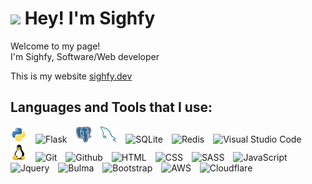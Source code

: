 <h1><img src="https://emojis.slackmojis.com/emojis/images/1531849430/4246/blob-sunglasses.gif?1531849430" width="30"/> Hey! I'm Sighfy</h1>

Welcome to my page!  
I'm Sighfy, Software/Web developer

This is my website [sighfy.dev][website]

## Languages and Tools that I use:

<p>
  <img  alt="Python" width="26px" src="https://raw.githubusercontent.com/devicons/devicon/master/icons/python/python-original.svg" style="padding-right:10px;" />
  <img  alt="Flask" width="26px" src="https://cdn.jsdelivr.net/gh/devicons/devicon@latest/icons/flask/flask-original-wordmark.svg" style="padding-right:10px;" />
  <img  alt="PostgreSQL" width="26px" src="https://github.com/devicons/devicon/blob/master/icons/postgresql/postgresql-original.svg" style="padding-right:10px;" />
  <img  alt="MySQL" width="26px" src="https://github.com/devicons/devicon/blob/master/icons/mysql/mysql-original.svg" style="padding-right:10px;" />
  <img  alt="SQLite" width="26px" src="https://cdn.jsdelivr.net/gh/devicons/devicon@latest/icons/sqlite/sqlite-original.svg" style="padding-right:10px;" />
  <img  alt="Redis" width="26px" src="https://cdn.jsdelivr.net/gh/devicons/devicon@latest/icons/redis/redis-original.svg" style="padding-right:10px;" />
  <img  alt="Visual Studio Code" width="26px" src="https://cdn.jsdelivr.net/gh/devicons/devicon/icons/vscode/vscode-original.svg" style="padding-right:10px;" />
  <img  alt="Linux" width="26px" src="https://github.com/devicons/devicon/blob/master/icons/linux/linux-original.svg" style="padding-right:10px;" />
  <img  alt="Git" width="26px" src="https://cdn.jsdelivr.net/gh/devicons/devicon/icons/git/git-original.svg" style="padding-right:10px;" />
  <img  alt="Github" width="26px" src="https://raw.githubusercontent.com/jmnote/z-icons/master/svg/github.svg" style="padding-right:10px;" />
  <img  alt="HTML" width="26px" src="https://cdn.jsdelivr.net/gh/devicons/devicon/icons/html5/html5-original.svg" style="padding-right:10px;" />
  <img  alt="CSS" width="26px" src="https://cdn.jsdelivr.net/gh/devicons/devicon/icons/css3/css3-original.svg" style="padding-right:10px;" />
  <img  alt="SASS" width="26px" src="https://cdn.jsdelivr.net/gh/devicons/devicon@latest/icons/sass/sass-original.svg" style="padding-right:10px;" />
  <img  alt="JavaScript" width="26px" src="https://cdn.jsdelivr.net/gh/devicons/devicon/icons/javascript/javascript-original.svg" style="padding-right:10px;" />
  <img  alt="Jquery" width="26px" src="https://cdn.jsdelivr.net/gh/devicons/devicon@latest/icons/jquery/jquery-plain-wordmark.svg" style="padding-right:10px;" />
  <img  alt="Bulma" width="26px" src="https://cdn.jsdelivr.net/gh/devicons/devicon@latest/icons/bulma/bulma-plain.svg" style="padding-right:10px;" />
  <img  alt="Bootstrap" width="26px" src="https://cdn.jsdelivr.net/gh/devicons/devicon@latest/icons/bootstrap/bootstrap-original.svg" style="padding-right:10px;" />
  <img  alt="AWS" width="26px" src="https://cdn.jsdelivr.net/gh/devicons/devicon@latest/icons/amazonwebservices/amazonwebservices-original-wordmark.svg" style="padding-right:10px;" />
  <img  alt="Cloudflare" width="26px" src="https://cdn.jsdelivr.net/gh/devicons/devicon@latest/icons/cloudflare/cloudflare-original.svg" style="padding-right:10px;" />
</p>

[website]: https://sighfy.dev
<!--
**Sighfy/sighfy** is a ✨ _special_ ✨ repository because its `README.md` (this file) appears on your GitHub profile.

Here are some ideas to get you started:

- 🔭 I’m currently working on ...
- 🌱 I’m currently learning ...
- 👯 I’m looking to collaborate on ...
- 🤔 I’m looking for help with ...
- 💬 Ask me about ...
- 📫 How to reach me: ...
- 😄 Pronouns: ...
- ⚡ Fun fact: ...
-->


[website]: https://sighfy.dev
<!--
**Sighfy/sighfy** is a ✨ _special_ ✨ repository because its `README.md` (this file) appears on your GitHub profile.

Here are some ideas to get you started:

- 🔭 I’m currently working on ...
- 🌱 I’m currently learning ...
- 👯 I’m looking to collaborate on ...
- 🤔 I’m looking for help with ...
- 💬 Ask me about ...
- 📫 How to reach me: ...
- 😄 Pronouns: ...
- ⚡ Fun fact: ...
-->
